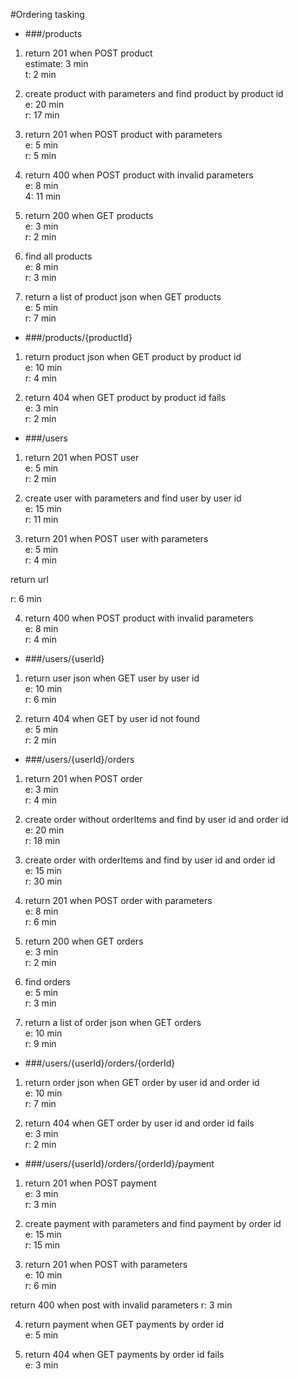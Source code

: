 #Ordering tasking

* ###/products

1. return 201 when POST product  
 estimate: 3 min  
 t: 2 min


2. create product with parameters and find product by product id  
 e: 20 min  
 r: 17 min
  
  
3. return 201 when POST product with parameters  
 e: 5 min  
 r: 5 min
  
  
4. return 400 when POST product with invalid parameters  
 e: 8 min  
 4: 11 min
  
  
5. return 200 when GET products  
 e: 3 min  
 r: 2 min
  

6. find all products  
 e: 8 min  
 r: 3 min
  
  
7. return a list of product json when GET products  
 e: 5 min  
 r: 7 min
  

* ###/products/{productId}

1. return product json when GET product by product id  
 e: 10 min  
 r: 4 min
  
    
  
2. return 404 when GET product by product id fails  
 e: 3 min  
 r: 2 min
  
  
  
 

* ###/users

1. return 201 when POST user  
 e: 5 min  
 r: 2 min
  
  
 
2. create user with parameters and find user by user id  
 e: 15 min  
 r: 11 min
  
  
  
3. return 201 when POST user with parameters  
 e: 5 min  
 r: 4 min
  
  
  return url
  
  r: 6 min
  
  
4. return 400 when POST product with invalid parameters  
 e: 8 min  
 r: 4 min
    

    

  
  
 

* ###/users/{userId}

1. return user json when GET user by user id  
e: 10 min  
r: 6 min
 
2. return 404 when GET by user id not found  
 e: 5 min  
 r: 2 min
  
  
* ###/users/{userId}/orders

1. return 201 when POST order  
 e: 3 min  
 r: 4 min
  

2. create order without orderItems and find by user id and order id  
 e: 20 min  
 r: 18 min  
    
   
3. create order with orderItems and find by user id and order id  
 e: 15 min  
 r: 30 min
    
    
4. return 201 when POST order with parameters  
 e: 8 min  
 r: 6 min
  
    
5. return 200 when GET orders  
 e: 3 min  
 r: 2 min
  
  
6. find orders  
 e: 5 min  
 r: 3 min
  
 
7. return a list of order json when GET orders  
 e: 10 min  
 r: 9 min
  
  
    
 

* ###/users/{userId}/orders/{orderId}

1. return order json when GET order by user id and order id  
 e: 10 min  
 r: 7 min
  
  

2. return 404 when GET order by user id and order id fails  
 e: 3 min  
 r: 2 min
  
   
* ###/users/{userId}/orders/{orderId}/payment

1. return 201 when POST payment  
 e: 3 min  
 r: 3 min
  
  
  
 
2. create payment with parameters and find payment by order id  
 e: 15 min  
 r: 15 min
  
  

3. return 201 when POST with parameters  
 e: 10 min  
 r: 6 min
  
  return 400 when post with invalid parameters
  r: 3 min

4. return payment when GET payments by order id   
 e: 5 min  
  
  
  
 
5. return 404 when GET payments by  order id fails  
 e: 3 min  
  
  
  
